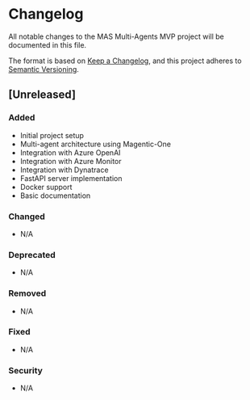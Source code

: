 # Changelog

All notable changes to the MAS Multi-Agents MVP project will be documented in this file.

The format is based on [Keep a Changelog](https://keepachangelog.com/en/1.0.0/),
and this project adheres to [Semantic Versioning](https://semver.org/spec/v2.0.0.html).

## [Unreleased]

### Added
- Initial project setup
- Multi-agent architecture using Magentic-One
- Integration with Azure OpenAI
- Integration with Azure Monitor
- Integration with Dynatrace
- FastAPI server implementation
- Docker support
- Basic documentation

### Changed
- N/A

### Deprecated
- N/A

### Removed
- N/A

### Fixed
- N/A

### Security
- N/A 